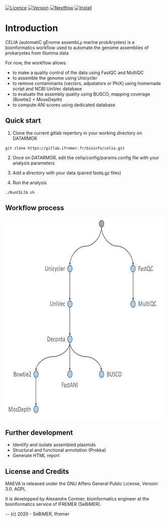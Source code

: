 [![Licence](https://img.shields.io/badge/licence-Affero_GPL_3.0-orange.svg)]()
[![Version](https://img.shields.io/badge/version-beta-red.svg)]()
[![Nextflow](https://img.shields.io/badge/nextflow-%E2%89%A519.07.0-blue.svg)](https://www.nextflow.io/)
[![Install](https://img.shields.io/badge/install-SeBiMER_gitlab-brightgreen.svg)](https://gitlab.ifremer.fr/bioinfo/CELIA)

# Introduction

CELIA (automatiC gEnome assembLy marIne prokAryotes) is a bioinformatics workflow used to automate the genome assemblies of prokaryotes from Illumina data

For now, the workflow allows:
- to make a quality control of the data using FastQC and MultiQC
- to assemble the genome using Unicycler
- to remove contaminants (vectors, adpatators or PhiX) using homemade script and NCBI UniVec database
- to evaluate the assembly quality using BUSCO, mapping coverage (Bowtie2 + MoseDepth)
- to compute ANI scores using dedicated database

## Quick start

1. Clone the current gitlab repertory in your working directory on DATARMOR

```
git clone https://gitlab.ifremer.fr/bioinfo/celia.git
```

2. Once on DATARMOR, edit the celia/config/params.config file with your analysis parameters

3. Add a directory with your data (paired fastq.gz files)

4. Run the analysis

```
./RunCELIA.sh
```

## Workflow process

<img width="700" height="636" src="./CELIA_workflow.jpg">

## Further development

- Identify and isolate assembled plasmids
- Structural and functional annotation (Prokka)
- Generate HTML report

## License and Credits
MAEVA is released under the GNU Affero General Public License, Version 3.0. AGPL

It is developped by Alexandre Cormier, bioinformatics engineer at the bioinformatics service of IFREMER (SeBiMER).

-- (c) 2020 - SeBiMER, Ifremer
